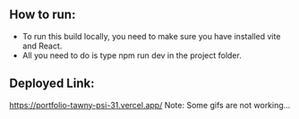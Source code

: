 ## How to run:
- To run this build locally, you need to make sure you have installed vite and React.
- All you need to do is type npm run dev in the project folder.

## Deployed Link:
https://portfolio-tawny-psi-31.vercel.app/
Note: Some gifs are not working...
